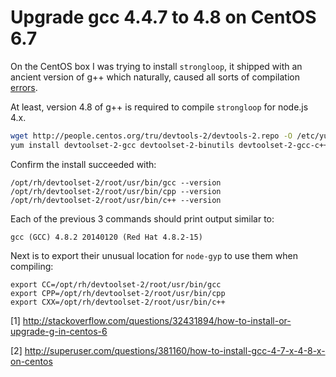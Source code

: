 # Upgrade gcc 4.4.7 to 4.8 on CentOS 6.7 
On the CentOS box I was trying to install `strongloop`, it shipped with an ancient version of g++ 
which naturally, caused all sorts of compilation [errors](strongloop-compilation-errors.txt).

At least, version 4.8 of g++ is required to compile `strongloop` for node.js 4.x.

```sh
wget http://people.centos.org/tru/devtools-2/devtools-2.repo -O /etc/yum.repos.d/devtools-2.repo
yum install devtoolset-2-gcc devtoolset-2-binutils devtoolset-2-gcc-c++
```

Confirm the install succeeded with:
```
/opt/rh/devtoolset-2/root/usr/bin/gcc --version
/opt/rh/devtoolset-2/root/usr/bin/cpp --version
/opt/rh/devtoolset-2/root/usr/bin/c++ --version
```

Each of the previous 3 commands should print output similar to:
```
gcc (GCC) 4.8.2 20140120 (Red Hat 4.8.2-15)
```


Next is to export their unusual location for `node-gyp` to use them when compiling:
```
export CC=/opt/rh/devtoolset-2/root/usr/bin/gcc  
export CPP=/opt/rh/devtoolset-2/root/usr/bin/cpp
export CXX=/opt/rh/devtoolset-2/root/usr/bin/c++
``` 

[1] http://stackoverflow.com/questions/32431894/how-to-install-or-upgrade-g-in-centos-6

[2] http://superuser.com/questions/381160/how-to-install-gcc-4-7-x-4-8-x-on-centos